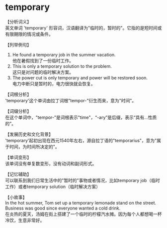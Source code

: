 # temporary

【分析词义】  
英文单词 'temporary' 形容词，汉语翻译为"临时的，暂时的"。它指的是短时间或有限期限的情况或条件。

  

【列举例句】

  

1.  He found a temporary job in the summer vacation.  
    他在暑假找到了一份临时工作。
2.  This is only a temporary solution to the problem.  
    这只是对问题的临时解决方案。
3.  The power cut is only temporary and power will be restored soon.  
    电力中断只是暂时的，电力很快就会恢复。

  

【词根分析】  
'temporary'这个单词由拉丁词根"tempor-"衍生而来，意为"时间"。

  

【词缀分析】  
在这个单词中，"tempor-"是词根表示"time"，“-ary”是后缀，表示“具有…性质的”。

  

【发展历史和文化背景】  
'temporary'起初出现在西元1540年左右，源自拉丁语的"temporarius"，意为"属于时间，为时间所决定的"。

  

【单词变形】  
该单词没有单复数变形，没有动词和副词形式。

  

【记忆辅助】  
可以联系到我们日常生活中的"暂时的"事物或者情况，比如temporary job（临时工作）或者temporary solution（临时解决方案）

  

【小故事】  
In the hot summer, Tom set up a temporary lemonade stand on the street. Business was good since everyone wanted a cold drink.  
在炎热的夏天，汤姆在街上搭建了一个临时的柠檬汽水摊。因为每个人都想喝一杯冷饮，生意非常好。
